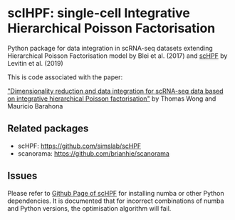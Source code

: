 # scIHPF: single-cell Integrative Hierarchical Poisson Factorisation 


Python package for data integration in scRNA-seq datasets extending Hierarchical Poisson Factorisation model by Blei et al. (2017) and [scHPF](https://github.com/simslab/scHPF) by Levitin et al. (2019)

This is code associated with the paper:  

["Dimensionality reduction and data integration for scRNA-seq data based on integrative hierarchical Poisson factorisation"](
https://www.biorxiv.org/content/10.1101/2021.07.08.451664v1)
by Thomas Wong and Mauricio Barahona


## Related packages 

- scHPF: https://github.com/simslab/scHPF
- scanorama: https://github.com/brianhie/scanorama


## Issues 

Please refer to [Github Page of scHPF](https://schpf.readthedocs.io/en/latest/install.html#numba-compatibility) for installing numba or other Python dependencies. It is documented that for incorrect combinations of numba and Python versions, the optimisation algorithm will fail. 
